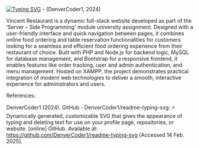 [![Typing SVG](https://readme-typing-svg.demolab.com?font=Gabarito&weight=500&size=60&duration=2500&pause=5000&color=DD6625&multiline=true&width=1024&height=100&lines=Introduction+to+Vincent+Restaurant)](https://github.com/razmanf/vincent-restaurant-website.git) - (DenverCoder1, 2024)

Vincent Restaurant is a dynamic full-stack website developed as part of the ‘Server – Side Programming’ module university assignment. Designed with a user-friendly interface and quick navigation between pages, it combines online food ordering and table reservation functionalities for customers looking for a seamless and efficient food ordering experience from their restaurant of choice. Built with PHP and Node.js for backend logic, MySQL for database management, and Bootstrap for a responsive frontend, it enables features like order tracking, user and admin authentication, and menu management. Hosted on XAMPP, the project demonstrates practical integration of modern web technologies to deliver a smooth, interactive experience for administrators and users.

References:

DenverCoder1 (2024). GitHub - DenverCoder1/readme-typing-svg: ⚡ Dynamically generated, customizable SVG that gives the appearance of typing and deleting text for use on your profile page, repositories, or website. [online] GitHub. Available at: https://github.com/DenverCoder1/readme-typing-svg [Accessed 14 Feb. 2025].
